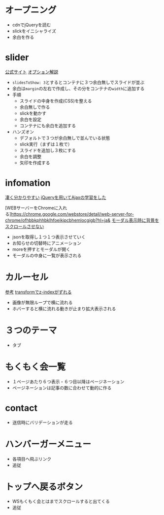 # オープニング

- cdnでjQueryを読む
- slickをイニシャライズ
- 余白を作る

# slider

[公式サイト](http://kenwheeler.github.io/slick/)
[オプション解説](https://webdesignday.jp/inspiration/technique/jquery-js/3847/)

- `slidesToShow: 3`とするとコンテナに３つ余白無しでスライドが並ぶ
- 余白は`margin`の左右で作成し、その分をコンテナの`width`に追加する
- 手順
  - スライドの中身を作成(CSS)を整える
  - 余白無しで作る
  - slickを動かす
  - 余白を設定
  - コンテナにも余白を追加する
- ハンズオン
  - デフォルトで３つが余白無しで並んでいる状態
  - slick実行（まずは１枚で）
  - スライドを追加し３枚にする
  - 余白を調整
  - 矢印を作成する

# infomation

[凄く分かりやすい](https://macoblog.com/jquery_read_json/)
[jQueryを用いてAjaxの学習をした](http://tech-blog.rakus.co.jp/entry/20190612/javascript/beginner)

[WEBサーバーをChromeに入れる]https://chrome.google.com/webstore/detail/web-server-for-chrome/ofhbbkphhbklhfoeikjpcbhemlocgigb?hl=ja&
[モーダル表示時に背景をスクロールさせない](https://coliss.com/articles/build-websites/operation/javascript/prevent-page-scrolling-when-a-modal-is-open.html)

- jsonを取得し１つ１つ表示させていく
- お知らせの切替時にアニメーション
- moreを押すとモーダルが開く
- モーダルの中身に一覧が表示される

# カルーセル

[参考](http://black-flag.net/jquery/20160802-6170.html)
[transformでz-indexがずれる](https://arakaze.ready.jp/archives/1936)

- 画像が無限ループで横に流れる
- ホバーすると横に流れる動きが止まり拡大表示される

# ３つのテーマ

- タブ

# もくもく会一覧

- １ページあたり６つ表示・６つ目以降はページネーション
- ページネーションは記事の数に合わせて動的に作る

# contact

- 送信時にバリデーションが走る

# ハンバーガーメニュー

- 各項目へ飛ぶリンク
- 追従

# トップへ戻るボタン

- WSもくもく会とはまでスクロールすると出てくる
- 追従